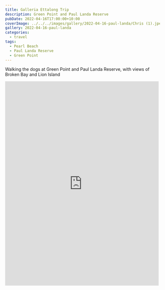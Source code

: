 ```yaml
---
title: Galleria Ettalong Trip
description: Green Point and Paul Landa Reserve
pubDate: 2022-04-16T17:00:00+10:00
coverImage: ../../../images/gallery/2022-04-16-paul-landa/Chris (1).jpeg
gallery: 2022-04-16-paul-landa
categories:
  - travel
tags:
  - Pearl Beach
  - Paul Landa Reserve
  - Green Point
---
```


Walking the dogs at Green Point and Paul Landa Reserve, with views of Broken Bay and Lion Island

<iframe src="https://www.facebook.com/plugins/post.php?href=https%3A%2F%2Fwww.facebook.com%2Fchris1.tham%2Fposts%2Fpfbid0q8xsvUuTQqaRyvcq48KC8YvjbuW55rVFQCSr8LkZnjkwEGWJNpPFZXstxChDyo3Jl&show_text=true&width=500" width="500" height="665" style="border:none;overflow:hidden" scrolling="no" frameborder="0" allowfullscreen="true" allow="autoplay; clipboard-write; encrypted-media; picture-in-picture; web-share"></iframe>
